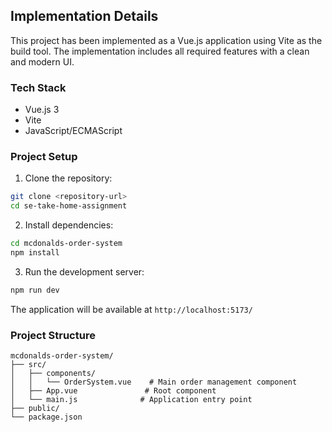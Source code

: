 ## Implementation Details

This project has been implemented as a Vue.js application using Vite as the build tool. The implementation includes all required features with a clean and modern UI.

### Tech Stack
- Vue.js 3
- Vite
- JavaScript/ECMAScript

### Project Setup

1. Clone the repository:
```bash
git clone <repository-url>
cd se-take-home-assignment
```

2. Install dependencies:
```bash
cd mcdonalds-order-system
npm install
```

3. Run the development server:
```bash
npm run dev
```

The application will be available at `http://localhost:5173/`

### Project Structure
```
mcdonalds-order-system/
├── src/
│   ├── components/
│   │   └── OrderSystem.vue    # Main order management component
│   ├── App.vue               # Root component
│   └── main.js              # Application entry point
├── public/
└── package.json
```